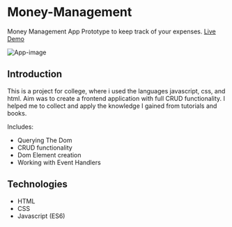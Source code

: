 # Money-Management
Money Management App Prototype to keep track of your expenses. [Live Demo](https://budgetappjs.netlify.com/)

![App-image](./app-image.png)

## Introduction

This is a project for college, where i used the languages javascript, css, and html. Aim was to create a frontend application with full CRUD functionality. I helped me to collect and apply the knowledge I gained from tutorials and books.

Includes:

* Querying The Dom
* CRUD functionality
* Dom Element creation
* Working with Event Handlers



## Technologies

- HTML
- CSS
- Javascript (ES6)
